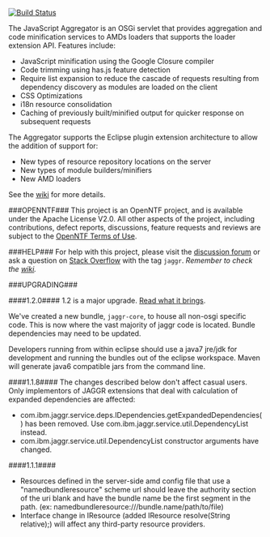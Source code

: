 <!--
   (C) Copyright 2012, IBM Corporation

   Licensed under the Apache License, Version 2.0 (the "License");
   you may not use this file except in compliance with the License.
   You may obtain a copy of the License at

       http://www.apache.org/licenses/LICENSE-2.0

   Unless required by applicable law or agreed to in writing, software
   distributed under the License is distributed on an "AS IS" BASIS,
   WITHOUT WARRANTIES OR CONDITIONS OF ANY KIND, either express or implied.
   See the License for the specific language governing permissions and
   limitations under the License.
-->

[![Build Status](https://buildhive.cloudbees.com/job/OpenNTF/job/JavascriptAggregator/badge/icon)](https://buildhive.cloudbees.com/job/OpenNTF/job/JavascriptAggregator/)

The JavaScript Aggregator is an OSGi servlet that provides aggregation and code
minification services to AMDs loaders that supports the loader extension API.
Features include:

* JavaScript minification using the Google Closure compiler
* Code trimming using has.js feature detection
* Require list expansion to reduce the cascade of requests resulting from
  dependency discovery as modules are loaded on the client
* CSS Optimizations
* i18n resource consolidation
* Caching of previously built/minified output for quicker response on
  subsequent requests

The Aggregator supports the Eclipse plugin extension architecture to allow the
addition of support for:
* New types of resource repository locations on the server
* New types of module builders/minifiers
* New AMD loaders

See the [wiki](https://github.com/OpenNTF/JavascriptAggregator/wiki) for more
details.

###OPENNTF###
This project is an OpenNTF project, and is available under the Apache License
V2.0. All other aspects of the project, including contributions, defect
reports, discussions, feature requests and reviews are subject to the
[OpenNTF Terms of Use](http://openntf.org/Internal/home.nsf/dx/Terms_of_Use).

###HELP###
For help with this project, please visit the 
[discussion forum](https://groups.google.com/forum/?fromgroups#!forum/jaggr) or
ask a question on [Stack Overflow](http://stackoverflow.com/) with the tag 
`jaggr`. *Remember to check the 
[wiki](https://github.com/OpenNTF/JavascriptAggregator/wiki).*

###UPGRADING###

####1.2.0####
1.2 is a major upgrade.  [Read what it brings](../wiki/What's-new-in-Version-1.2).

We've created a new bundle, `jaggr-core`, to house all non-osgi specific code.
This is now where the vast majority of jaggr code is located. Bundle 
dependencies may need to be updated.

Developers running from within eclipse should use a java7 jre/jdk for 
development and running the bundles out of the eclipse workspace. Maven will 
generate java6 compatible jars from the command line.  

####1.1.8####
The changes described below don't affect casual users. Only implementors of
JAGGR extensions that deal with calculation of expanded dependencies are 
affected:

* com.ibm.jaggr.service.deps.IDependencies.getExpandedDependencies() has been
  removed. Use com.ibm.jaggr.service.util.DependencyList instead.
* com.ibm.jaggr.service.util.DependencyList constructor arguments have changed.

####1.1.1####
* Resources defined in the server-side amd config file that use a 
  "namedbundleresource" scheme url should leave the authority section of the
  uri blank and have the bundle name be the first segment in the path. 
  (ex: namedbundleresource:///bundle.name/path/to/file)
* Interface change in IResource (added IResource resolve(String relative);) 
  will affect any third-party resource providers.

